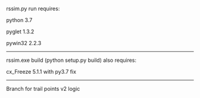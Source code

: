 rssim.py run requires:

python 3.7

pyglet 1.3.2

pywin32 2.2.3

-------------------------------------------

rssim.exe build (python setup.py build) also requires:

cx_Freeze 5.1.1 with py3.7 fix

-------------------------------------------

Branch for trail points v2 logic
